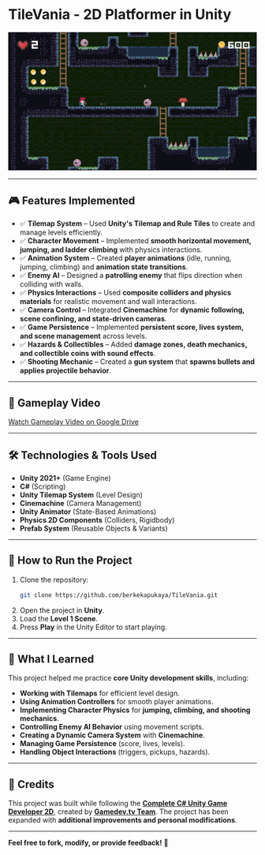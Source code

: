 # **TileVania - 2D Platformer in Unity**

![TileVania Screenshot](https://github.com/berkekapukaya/TileVania/blob/42cbb5e196f803f8ed03ace2d02c2af8442a87c7/Screenshots/Screenshot%202025-02-28%20at%2012.27.53.png)  

---

## **🎮 Features Implemented**
- ✅ **Tilemap System** – Used **Unity's Tilemap and Rule Tiles** to create and manage levels efficiently.  
- ✅ **Character Movement** – Implemented **smooth horizontal movement, jumping, and ladder climbing** with physics interactions.  
- ✅ **Animation System** – Created **player animations** (idle, running, jumping, climbing) and **animation state transitions**.  
- ✅ **Enemy AI** – Designed a **patrolling enemy** that flips direction when colliding with walls.  
- ✅ **Physics Interactions** – Used **composite colliders and physics materials** for realistic movement and wall interactions.  
- ✅ **Camera Control** – Integrated **Cinemachine** for **dynamic following, scene confining, and state-driven cameras**.  
- ✅ **Game Persistence** – Implemented **persistent score, lives system, and scene management** across levels.  
- ✅ **Hazards & Collectibles** – Added **damage zones, death mechanics, and collectible coins with sound effects**.  
- ✅ **Shooting Mechanic** – Created a **gun system** that **spawns bullets and applies projectile behavior**.  

---

## 🎥 Gameplay Video
[Watch Gameplay Video on Google Drive](https://drive.google.com/file/d/1esFmGivtNipPh2VbRIYxTx5NUMxRpq0h/view?usp=sharing)

---

## **🛠️ Technologies & Tools Used**
- **Unity 2021+** (Game Engine)
- **C#** (Scripting)
- **Unity Tilemap System** (Level Design)
- **Cinemachine** (Camera Management)
- **Unity Animator** (State-Based Animations)
- **Physics 2D Components** (Colliders, Rigidbody)
- **Prefab System** (Reusable Objects & Variants)

---

## **📂 How to Run the Project**
1. Clone the repository:  
   ```sh
   git clone https://github.com/berkekapukaya/TileVania.git
2. Open the project in **Unity**.  
3. Load the **Level 1 Scene**.  
4. Press **Play** in the Unity Editor to start playing.  

---

## **📌 What I Learned**
This project helped me practice **core Unity development skills**, including:
- **Working with Tilemaps** for efficient level design.  
- **Using Animation Controllers** for smooth player animations.  
- **Implementing Character Physics** for **jumping, climbing, and shooting mechanics**.  
- **Controlling Enemy AI Behavior** using movement scripts.  
- **Creating a Dynamic Camera System** with **Cinemachine**.  
- **Managing Game Persistence** (score, lives, levels).  
- **Handling Object Interactions** (triggers, pickups, hazards).  

---

## **📜 Credits**
This project was built while following the **[Complete C# Unity Game Developer 2D](https://www.udemy.com/course/unitycourse/?couponCode=KEEPLEARNING)**, created by **[Gamedev.tv Team](https://www.udemy.com/user/gamedevtv/)**. The project has been expanded with **additional improvements and personal modifications**.

---

**Feel free to fork, modify, or provide feedback!** 🚀
